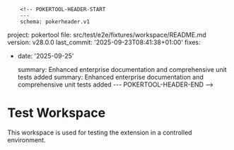         <!-- POKERTOOL-HEADER-START
        ---
        schema: pokerheader.v1
project: pokertool
file: src/test/e2e/fixtures/workspace/README.md
version: v28.0.0
last_commit: '2025-09-23T08:41:38+01:00'
fixes:

- date: '2025-09-25'

  summary: Enhanced enterprise documentation and comprehensive unit tests added
  summary: Enhanced enterprise documentation and comprehensive unit tests added
        ---
        POKERTOOL-HEADER-END -->
# Test Workspace

This workspace is used for testing the extension in a controlled environment.